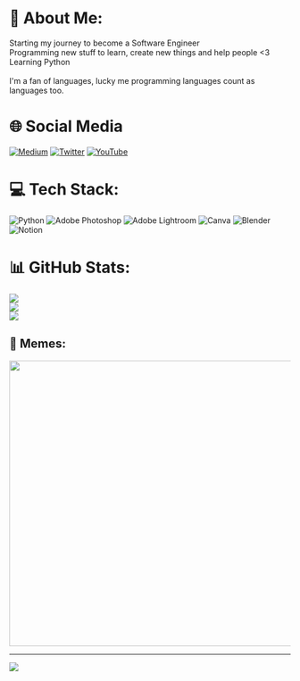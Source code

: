 # 💫 About Me:
Starting my journey to become a Software Engineer<br>Programming new stuff to learn, create new things and help people <3 <br>Learning Python<br><br>I'm a fan of languages, lucky me programming languages count as languages too.


# 🌐 Social Media
[![Medium](https://img.shields.io/badge/Medium-12100E?logo=medium&logoColor=white)](https://medium.com/@danielabai) [![Twitter](https://img.shields.io/badge/Twitter-%231DA1F2.svg?logo=Twitter&logoColor=white)](https://twitter.com/danielabbai) [![YouTube](https://img.shields.io/badge/YouTube-%23FF0000.svg?logo=YouTube&logoColor=white)](https://youtube.com/c/UCR27ZeJPvnTQpPIdU9JKpnw) 

# 💻 Tech Stack:
![Python](https://img.shields.io/badge/python-3670A0?style=for-the-badge&logo=python&logoColor=ffdd54) ![Adobe Photoshop](https://img.shields.io/badge/adobephotoshop-%2331A8FF.svg?style=for-the-badge&logo=adobephotoshop&logoColor=white) ![Adobe Lightroom](https://img.shields.io/badge/Adobe%20Lightroom-31A8FF.svg?style=for-the-badge&logo=Adobe%20Lightroom&logoColor=white) ![Canva](https://img.shields.io/badge/Canva-%2300C4CC.svg?style=for-the-badge&logo=Canva&logoColor=white) ![Blender](https://img.shields.io/badge/blender-%23F5792A.svg?style=for-the-badge&logo=blender&logoColor=white) ![Notion](https://img.shields.io/badge/Notion-%23000000.svg?style=for-the-badge&logo=notion&logoColor=white)
# 📊 GitHub Stats:
![](https://github-readme-stats.vercel.app/api?username=danielabai&theme=dark&hide_border=false&include_all_commits=true&count_private=true)<br/>
![](https://github-readme-streak-stats.herokuapp.com/?user=danielabai&theme=dark&hide_border=false)<br/>
![](https://github-readme-stats.vercel.app/api/top-langs/?username=danielabai&theme=dark&hide_border=false&include_all_commits=true&count_private=true&layout=compact)

## 💫 Memes:
<img src="https://random-memer.herokuapp.com/" width="512px"/>


---
[![](https://visitcount.itsvg.in/api?id=danielabai&icon=0&color=0)](https://visitcount.itsvg.in)
